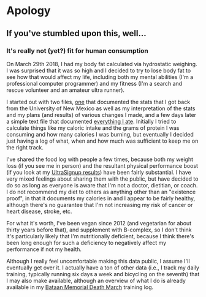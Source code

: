 # Apology

## If you've stumbled upon this, well...

### It's really not (yet?) fit for human consumption

On March 29th 2018, I had my body fat calculated via hydrostatic
weighing.  I was surprised that it was so high and I decided to try to
lose body fat to see how that would affect my life, including both my
mental abilities (I'm a professional computer programmer) and my
fitness (I'm a search and rescue volunteer and an amateur ultra
runner).

I started out with two files, [one](body_fat.txt) that documented the
stats that I got back from the University of New Mexico as well as my
interpretation of the stats and my plans (and results) of various
changes I made, and a few days later a simple text file that
documented [everything I ate](log.txt).  Initially I tried to
calculate things like my caloric intake and the grams of protein I was
consuming and how many calories I was burning, but eventually I
decided just having a log of what, when and how much was sufficient to
keep me on the right track.

I've shared the food log with people a few times, because both my
weight loss (if you see me in person) and the resultant physical
performance boost (if you look at my [UltraSignup
results](http://ultrasignup.com/results_participant.aspx?fname=Clifford&lname=Matthews))
have been fairly substantial.  I have very mixed feelings about
sharing them with the public, but have decided to do so as long as
everyone is aware that I'm not a doctor, dietitian, or coach.  I do
not recommend my diet to others as anything other than an "existence proof",
in that it documents my calories in and I appear to be fairly healthy, although
there's no guarantee that I'm not increasing my risk of cancer or heart
disease, stroke, etc.

For what it's worth, I've been vegan since 2012 (and vegetarian for
about thirty years before that), and supplement with B-complex, so I don't
think it's particularly likely that I'm nutritionally deficient,
because I think there's been long enough for such a deficiency to
negatively affect my performance if not my health.

Although I really feel uncomfortable making this data public, I assume
I'll eventually get over it.  I actually have a ton of other data
(i.e., I track my daily training, typically running six days a week
and bicycling on the seventh) that I may also make available, although
an overview of what I do is already available in my [Bataan Memorial
Death March](https://github.com/ctm/Bataan-Memorial-Death-March)
training log.
